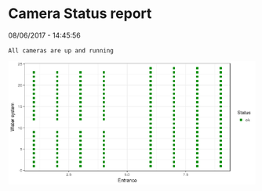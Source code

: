 Camera Status report
================
08/06/2017 - 14:45:56

    All cameras are up and running

![](camreport_files/figure-markdown_github/unnamed-chunk-2-1.png)
